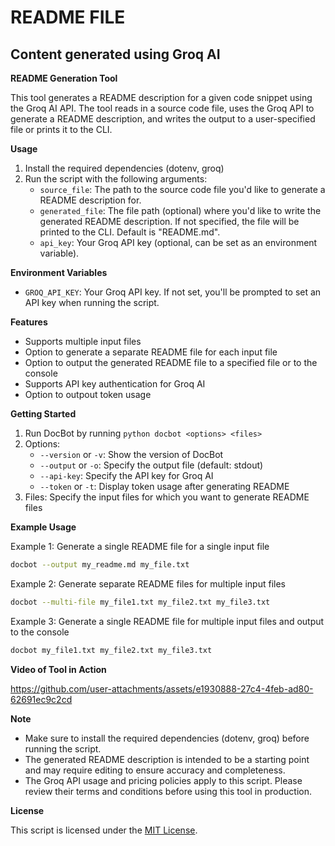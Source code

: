 # README FILE
## Content generated using Groq AI 


**README Generation Tool**

This tool generates a README description for a given code snippet using the Groq AI API. The tool reads in a source code file, uses the Groq API to generate a README description, and writes the output to a user-specified file or prints it to the CLI.

**Usage**

1. Install the required dependencies (dotenv, groq)
2. Run the script with the following arguments:
    - `source_file`: The path to the source code file you'd like to generate a README description for.
    - `generated_file`: The file path (optional) where you'd like to write the generated README description. If not specified, the file will be printed to the CLI. Default is "README.md".
    - `api_key`: Your Groq API key (optional, can be set as an environment variable).

**Environment Variables**

* `GROQ_API_KEY`: Your Groq API key. If not set, you'll be prompted to set an API key when running the script.

**Features**

* Supports multiple input files
* Option to generate a separate README file for each input file
* Option to output the generated README file to a specified file or to the console
* Supports API key authentication for Groq AI
* Option to outpout token usage

**Getting Started**

1. Run DocBot by running `python docbot <options> <files>`
2. Options:
	* `--version` or `-v`: Show the version of DocBot
	* `--output` or `-o`: Specify the output file (default: stdout)
	* `--api-key`: Specify the API key for Groq AI
	* `--token` or `-t`: Display token usage after generating README
3. Files: Specify the input files for which you want to generate README files

**Example Usage**

Example 1: Generate a single README file for a single input file
```bash
docbot --output my_readme.md my_file.txt
```
Example 2: Generate separate README files for multiple input files
```bash
docbot --multi-file my_file1.txt my_file2.txt my_file3.txt
```
Example 3: Generate a single README file for multiple input files and output to the console
```bash
docbot my_file1.txt my_file2.txt my_file3.txt
```
**Video of Tool in Action**


https://github.com/user-attachments/assets/e1930888-27c4-4feb-ad80-62691ec9c2cd



**Note**

* Make sure to install the required dependencies (dotenv, groq) before running the script.
* The generated README description is intended to be a starting point and may require editing to ensure accuracy and completeness.
* The Groq API usage and pricing policies apply to this script. Please review their terms and conditions before using this tool in production.

**License**

This script is licensed under the [MIT License](https://opensource.org/licenses/MIT).
